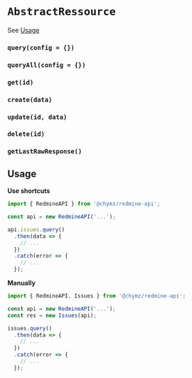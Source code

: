 # `AbstractRessource`

See [Usage](#Usage)

### `query(config = {})`

### `queryAll(config = {})`

### `get(id)`

### `create(data)`

### `update(id, data)`

### `delete(id)`

### `getLastRawResponse()`

## Usage

**Use shortcuts**
```js
import { RedmineAPI } from '@chymz/redmine-api';

const api = new RedmineAPI('...');

api.issues.query()
  .then(data => {
    // ...
  })
  .catch(error => {
    // ...
  });
```

**Manually**
```js
import { RedmineAPI, Issues } from '@chymz/redmine-api';

const api = new RedmineAPI('...');
const res = new Issues(api);

issues.query()
  .then(data => {
    // ...
  })
  .catch(error => {
    // ...
  });
```
